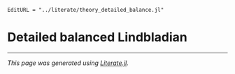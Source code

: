 ```@meta
EditURL = "../literate/theory_detailed_balance.jl"
```

# Detailed balanced Lindbladian

---

*This page was generated using [Literate.jl](https://github.com/fredrikekre/Literate.jl).*

